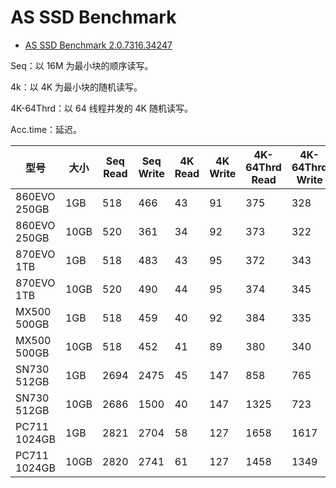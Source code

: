 # AS SSD Benchmark

- [AS SSD Benchmark 2.0.7316.34247](https://www.alex-is.de/PHP/fusion/downloads.php?download_id=9)

Seq：以 16M 为最小块的顺序读写。

4k：以 4K 为最小块的随机读写。

4K-64Thrd：以 64 线程并发的 4K 随机读写。

Acc.time：延迟。

| 型号         | 大小 | Seq Read | Seq Write | 4K Read | 4K Write | 4K-64Thrd Read | 4K-64Thrd Write | Acc.time Read | Acc.time Write                       | Score Read | Score Write | Score |
| ------------ | ---- | -------- | --------- | ------- | -------- | -------------- | --------------- | ------------- | ------------------------------------ | ---------- | ----------- | ----- |
| 860EVO 250GB | 1GB  | 518      | 466       | 43      | 91       | 375            | 328             | 0.047         | 0.036                                | 469        | 468         | 1192  |
| 860EVO 250GB | 10GB | 520      | 361       | 34      | 92       | 373            | 322             | 0.052         | <span style="color:red">0.373</span> | 458        | 458         | 1156  |
| 870EVO 1TB   | 1GB  | 518      | 483       | 43      | 95       | 372            | 343             | 0.040         | 0.036                                | 469        | 485         | 1209  |
| 870EVO 1TB   | 10GB | 520      | 490       | 44      | 95       | 374            | 345             | 0.041         | <span style="color:red">0.355</span> | 470        | 488         | 1213  |
| MX500 500GB  | 1GB  | 518      | 459       | 40      | 92       | 384            | 335             | 0.038         | 0.037                                | 477        | 474         | 1206  |
| MX500 500GB  | 10GB | 518      | 452       | 41      | 89       | 380            | 340             | 0.040         | <span style="color:red">0.368</span> | 474        | 476         | 1204  |
| SN730 512GB  | 1GB  | 2694     | 2475      | 45      | 147      | 858            | 765             | 0.059         | 0.024                                | 1174       | 1160        | 2933  |
| SN730 512GB  | 10GB | 2686     | 1500      | 40      | 147      | 1325           | 723             | 0.058         | 0.248                                | 1635       | 1021        | 3434  |
| PC711 1024GB | 1GB  | 2821     | 2704      | 58      | 127      | 1658           | 1617            | 0.026         | 0.029                                | 2000       | 2015        | 5038  |
| PC711 1024GB | 10GB | 2820     | 2741      | 61      | 127      | 1458           | 1349            | 0.027         | 0.297                                | 1803       | 1752        | 4504  |

